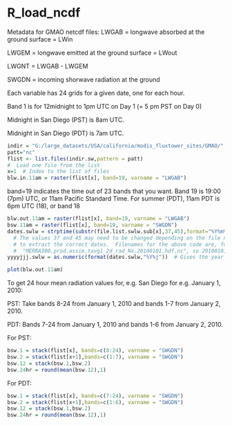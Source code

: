 # R_load_ncdf

Metadata for GMAO netcdf files:
  LWGAB = longwave absorbed at the ground surface = LWin
  
  LWGEM = longwave emitted at the ground surface = LWout
  
  LWGNT = LWGAB - LWGEM
  
  SWGDN = incoming shorwave radiation at the ground
  
Each variable has 24 grids for a given date, one for each hour.

Band 1 is for 12midnight to 1pm UTC on Day 1 (= 5 pm PST on Day 0)

  Midnight in San Diego (PST) is 8am UTC.
  
  Midnight in San Diego (PDT) is 7am UTC.
  
```R
indir = "G:/large_datasets/USA/california/modis_fluxtower_sites/GMAO/"  # Directory with a list of ncdf files
patt="nc"
flist <- list.files(indir.sw,pattern = patt)
#  Load one file from the list
x=1  # Index to the list of files
blw.in.11am = raster(flist[x], band=19, varname = "LWGAB")
```
band=19 indicates the time out of 23 bands that you want.
Band 19 is 19:00 (7pm) UTC, or 11am Pacific Standard Time.
For summer (PDT), 11am PDT is 6pm UTC (18), or band 18
```R
blw.out.11am = raster(flist[x], band=19, varname = "LWGAB")
bsw.11am = raster(flist[x], band=19, varname = "SWGDN")
dates.swlw = strptime(substr(file.list.swlw.sub[x],37,45),format="%Y%m%d") 
  # The values 37 and 45 may need to be changed depending on the file name
  # to extract the correct dates.  Filenames for the above code are, for example:
  #  "MERRA300.prod.assim.tavg1_2d_rad_Nx.20100101.hdf.nc", so 20100101 is from 37 to 45
yyyyjjj.swlw = as.numeric(format(dates.swlw,"%Y%j"))  # Gives the year and julian date of the ncdf file

plot(blw.out.11am)
```
To get 24 hour mean radiation values for, e.g. San Diego for e.g. January 1, 2010:

  PST:  Take bands 8-24 from January 1, 2010 and bands 1-7 from January 2, 2010.
  
  PDT:  Bands 7-24 from January 1, 2010 and bands 1-6 from January 2, 2010.

For PST:
```R
bsw.1 = stack(flist[x], bands=c(8:24), varname = "SWGDN")
bsw.2 = stack(flist[x+1],bands=c(1:7), varname = "SWGDN")
bsw.12 = stack(bsw.1,bsw.2)
bsw.24hr = round(mean(bsw.12),1)
```

For PDT:
```R
bsw.1 = stack(flist[x], bands=c(7:24), varname = "SWGDN")
bsw.2 = stack(flist[x+1],bands=c(1:6), varname = "SWGDN")
bsw.12 = stack(bsw.1,bsw.2)
bsw.24hr = round(mean(bsw.12),1)
```

